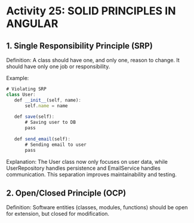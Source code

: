 # Activity 25: SOLID PRINCIPLES IN ANGULAR

## 1. Single Responsibility Principle (SRP)
Definition: A class should have one, and only one, reason to change. It should have only one job or responsibility.

Example:

 ``` typescript
# Violating SRP
class User:
    def __init__(self, name):
        self.name = name
    
    def save(self):
        # Saving user to DB
        pass
    
    def send_email(self):
        # Sending email to user
        pass
```
Explanation: The User class now only focuses on user data, while UserRepository handles persistence and EmailService handles communication. This separation improves maintainability and testing.

 ## 2. Open/Closed Principle (OCP)
Definition: Software entities (classes, modules, functions) should be open for extension, but closed for modification.













